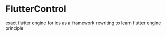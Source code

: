 # FlutterControl


exact flutter engine for ios as a framework
rewriting to learn flutter engine principle
